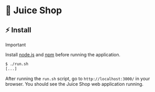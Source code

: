 # 🧃 Juice Shop  

## ⚡ Install

> [!IMPORTANT]
> Install [node.js](https://nodejs.org/en/download) and [npm](https://www.npmjs.com/get-npm) before running the application.

```bash
$ ./run.sh
[...]
```

After running the `run.sh` script, go to `http://localhost:3000/` in your browser. You should see the Juice Shop web application running.
